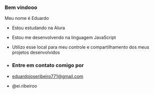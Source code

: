  ### Bem vindooo

Meu nome é Eduardo

- Estou estudando na Alura
- Estou me desenvolvendo na linguagem JavaScript
- Utilizo esse local para meu controle e compartilhamento dos meus projetos desenvolvidos

- ### Entre em contato comigo por

- eduardojoseribeiro771@gmail.com
- @ei.ribeiroo
